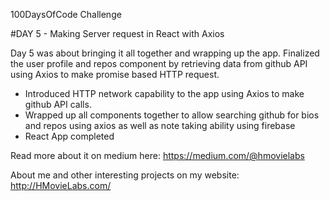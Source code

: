 100DaysOfCode Challenge

#DAY 5 - Making Server request in React with Axios

Day 5 was about bringing it all together and wrapping up the app. Finalized the user profile and repos component by retrieving data from github API using Axios to make promise based HTTP request.

- Introduced HTTP network capability to the app using Axios to make github API calls.
- Wrapped up all components together to allow searching github for bios and repos using axios as well as note taking ability using firebase
- React App completed

Read more about it on medium here: https://medium.com/@hmovielabs

About me and other interesting projects on my website: http://HMovieLabs.com/

